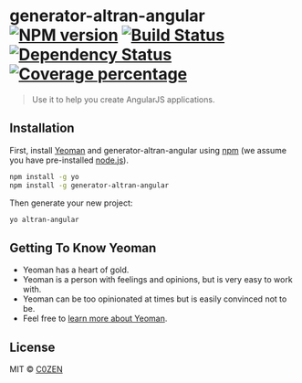 # generator-altran-angular [![NPM version][npm-image]][npm-url] [![Build Status][travis-image]][travis-url] [![Dependency Status][daviddm-image]][daviddm-url] [![Coverage percentage][coveralls-image]][coveralls-url]
> Use it to help you create AngularJS applications.

## Installation

First, install [Yeoman](http://yeoman.io) and generator-altran-angular using [npm](https://www.npmjs.com/) (we assume you have pre-installed [node.js](https://nodejs.org/)).

```bash
npm install -g yo
npm install -g generator-altran-angular
```

Then generate your new project:

```bash
yo altran-angular
```

## Getting To Know Yeoman

 * Yeoman has a heart of gold.
 * Yeoman is a person with feelings and opinions, but is very easy to work with.
 * Yeoman can be too opinionated at times but is easily convinced not to be.
 * Feel free to [learn more about Yeoman](http://yeoman.io/).

## License

MIT © [C0ZEN](www.geoffreytestelin.comgeoffreytestelin.com)


[npm-image]: https://badge.fury.io/js/generator-altran-angular.svg
[npm-url]: https://npmjs.org/package/generator-altran-angular
[travis-image]: https://travis-ci.org/C0ZEN/generator-altran-angular.svg?branch=master
[travis-url]: https://travis-ci.org/C0ZEN/generator-altran-angular
[daviddm-image]: https://david-dm.org/C0ZEN/generator-altran-angular.svg?theme=shields.io
[daviddm-url]: https://david-dm.org/C0ZEN/generator-altran-angular
[coveralls-image]: https://coveralls.io/repos/C0ZEN/generator-altran-angular/badge.svg
[coveralls-url]: https://coveralls.io/r/C0ZEN/generator-altran-angular
